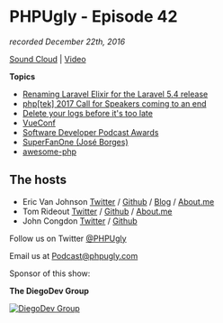# PHPUgly - Episode 42
*recorded December 22th, 2016*

[Sound Cloud](https://soundcloud.com/phpugly/episode42) | 
[Video](https://www.youtube.com/watch?v=Eum_lvTVNJU)

**Topics**
* [Renaming Laravel Elixir for the Laravel 5.4 release](https://twitter.com/taylorotwell/status/811201440702205952)
* [php[tek] 2017 Call for Speakers coming to an end](https://tek.phparch.com/call-for-speakers/)
* [Delete your logs before it's too late](http://boingboing.net/2016/12/19/effs-full-page-wired-ad-dea.html)
* [VueConf](https://conf.vuejs.org/)
* [Software Developer Podcast Awards](https://simpleprogrammer.com/podcast-awards/#votingform)
* [SuperFanOne (José Borges)](http://www.joseborges.pt)
* [awesome-php](https://github.com/ziadoz/awesome-php)

## The hosts
* Eric Van Johnson [Twitter](https://twitter.com/shocm) / [Github](https://github.com/ericvanjohnson/) / [Blog](https://www.shocm.com) / [About.me](https://about.me/shocm) 
* Tom Rideout [Twitter](https://twitter.com/realrideout) / [Github](https://github.com/trideout/) / [About.me](https://about.me/thomasrideout)
* John Congdon [Twitter](https://twitter.com/johncongdon) / [Github](https://github.com/johncongdon) 

Follow us on Twitter [@PHPUgly](https://twitter.com/phpugly) 

Email us at [Podcast@phpugly.com](mailto:Podcast@phpugly.com)

Sponsor of this show:

**The DiegoDev Group**

[![DiegoDev Group](https://www.diegodev.com/img/diegodevgroup.png "Logo DiegoDev Group")](https://www.diegodev.com)

